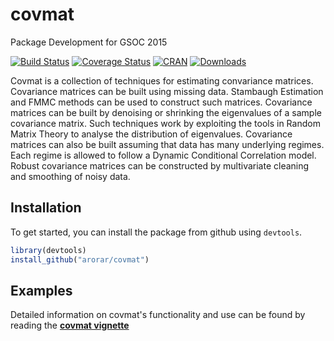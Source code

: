 # covmat
Package Development for GSOC 2015

[![Build Status](https://travis-ci.org/arorar/covmat.svg?branch=master)](https://travis-ci.org/arorar/covmat) 
[![Coverage Status](https://coveralls.io/repos/arorar/covmat/badge.svg?branch=master)](https://coveralls.io/github/arorar/covmat)
[![CRAN](http://www.r-pkg.org/badges/version/covmat)](http://cran.rstudio.com/package=covmat) [![Downloads](http://cranlogs.r-pkg.org/badges/drat?color=brightgreen)](http://www.r-pkg.org/pkg/covmat)

Covmat is a collection of techniques for estimating convariance matrices. Covariance matrices can be built using missing data. Stambaugh Estimation and FMMC methods can be used to construct such matrices. Covariance matrices can be built by denoising or shrinking the eigenvalues of a sample covariance matrix. Such techniques work by exploiting the tools in Random Matrix Theory to analyse the distribution of eigenvalues. Covariance matrices can also be built assuming that data has many underlying regimes. Each regime is allowed to follow a Dynamic Conditional Correlation model. Robust covariance matrices can be constructed by multivariate cleaning and smoothing of noisy data.

Installation
------------

To get started, you can install the package from github using `devtools`.

``` r
library(devtools)
install_github("arorar/covmat")
```

Examples
--------

Detailed information on covmat's functionality and use can be found by reading the **[covmat vignette](https://github.com/arorar/covmat/blob/master/inst/doc/CovarianceEstimation.pdf)**

